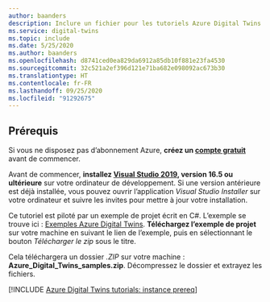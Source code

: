 ```yaml
---
author: baanders
description: Inclure un fichier pour les tutoriels Azure Digital Twins - Prérequis pour l’exemple de projet
ms.service: digital-twins
ms.topic: include
ms.date: 5/25/2020
ms.author: baanders
ms.openlocfilehash: d8741ced0ea829da6912a85db10f881e23fa4530
ms.sourcegitcommit: 32c521a2ef396d121e71ba682e098092ac673b30
ms.translationtype: HT
ms.contentlocale: fr-FR
ms.lasthandoff: 09/25/2020
ms.locfileid: "91292675"
---
```

## <a name="prerequisites"></a>Prérequis

Si vous ne disposez pas d’abonnement Azure, **créez un [compte gratuit](https://azure.microsoft.com/free/?WT.mc_id=A261C142F)** avant de commencer.

Avant de commencer, **installez [Visual Studio 2019](https://visualstudio.microsoft.com/downloads/), version 16.5 ou ultérieure** sur votre ordinateur de développement. Si une version antérieure est déjà installée, vous pouvez ouvrir l’application *Visual Studio Installer* sur votre ordinateur et suivre les invites pour mettre à jour votre installation.

Ce tutoriel est piloté par un exemple de projet écrit en C#. L’exemple se trouve ici : [Exemples Azure Digital Twins](https://docs.microsoft.com/samples/azure-samples/digital-twins-samples/digital-twins-samples). **Téléchargez l’exemple de projet** sur votre machine en suivant le lien de l’exemple, puis en sélectionnant le bouton *Télécharger le zip* sous le titre.

Cela téléchargera un dossier *.ZIP* sur votre machine : **Azure_Digital_Twins_samples.zip**. Décompressez le dossier et extrayez les fichiers.

[!INCLUDE [Azure Digital Twins tutorials: instance prereq](digital-twins-tutorial-prereq-instance.md)]
